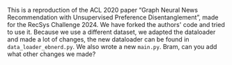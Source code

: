 This is a reproduction of the ACL 2020 paper “Graph Neural News Recommendation with Unsupervised Preference Disentanglement”, made for the RecSys Challenge 2024.
We have forked the authors' code and tried to use it. Because we use a different dataset, we adapted the dataloader and made a lot of changes, the new dataloader can be found in `data_loader_ebnerd.py`. We also wrote a new `main.py`. Bram, can you add what other changes we made?
